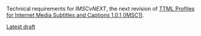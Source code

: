 Technical requirements for _IMSCvNEXT_, the next revision of [TTML Profiles for Internet Media Subtitles and Captions 1.0.1 (IMSC1)](https://www.w3.org/TR/ttml-imsc1.0.1/).

[Latest draft](https://w3c.github.io/imsc-vnext-reqs/)
